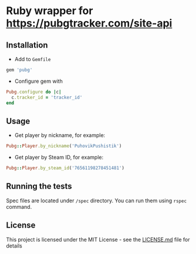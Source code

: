 # Ruby wrapper for https://pubgtracker.com/site-api

## Installation

* Add to `Gemfile`

```ruby
gem 'pubg'
```

* Configure gem with

```ruby
Pubg.configure do |c|
  c.tracker_id = 'tracker_id'
end
```

## Usage

* Get player by nickname, for example:

```ruby
Pubg::Player.by_nickname('PuhovikPushistik')
```

* Get player by Steam ID, for example:

```ruby
Pubg::Player.by_steam_id('76561198278451481')
```

## Running the tests

Spec files are located under `/spec` directory. You can run them using `rspec` command.

## License

This project is licensed under the MIT License - see the [LICENSE.md](https://github.com/a-i-ko93/ruby-pubg/blob/master/LICENSE.md) file for details